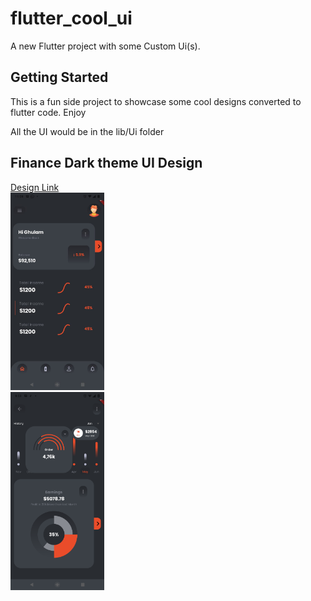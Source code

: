 # flutter_cool_ui

A new Flutter project with some Custom Ui(s).

## Getting Started

This is a fun side project to showcase some cool designs converted to flutter code. Enjoy

All the UI would be in the lib/Ui folder

## Finance Dark theme UI Design
[ Design Link](https://dribbble.com/shots/15293350-Finance-Dark-theme-UI-Design)
<br>
<code><img width='150px' src='./assets/screenshot/finance1.jpeg'> </code>
<code><img width='150px' src='./assets/screenshot/finance2.png'> </code>
